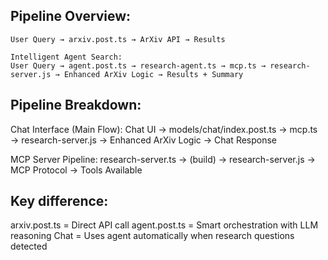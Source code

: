 ## Pipeline Overview:
```Direct ArXiv Search:
User Query → arxiv.post.ts → ArXiv API → Results
```
```
Intelligent Agent Search:
User Query → agent.post.ts → research-agent.ts → mcp.ts → research-server.js → Enhanced ArXiv Logic → Results + Summary
```
## Pipeline Breakdown:
Chat Interface (Main Flow):
Chat UI → models/chat/index.post.ts → mcp.ts → research-server.js → Enhanced ArXiv Logic → Chat Response


MCP Server Pipeline:
research-server.ts → (build) → research-server.js → MCP Protocol → Tools Available


## Key difference:

arxiv.post.ts = Direct API call
agent.post.ts = Smart orchestration with LLM reasoning
Chat = Uses agent automatically when research questions detected